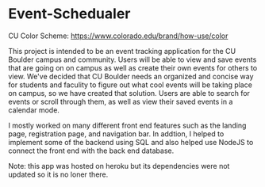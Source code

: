 # Event-Schedualer
CU Color Scheme: https://www.colorado.edu/brand/how-use/color

This project is intended to be an event tracking application for the CU Boulder campus and community. Users will be able to view and save events that are going on on campus as well as create their own events for others to view. We've decided that CU Boulder needs an organized and concise way for students and faculity to figure out what cool events will be taking place on campus, so we have created that solution. Users are able to search for events or scroll through them, as well as view their saved events in a calendar mode.

I mostly worked on many different front end features such as the landing page, registration page, and navigation bar. In addtion, I helped to implement some of the backend using SQL and also helped use NodeJS to connect the front end with the back end database.

Note: this app was hosted on heroku but its dependencies were not updated so it is no loner there.

